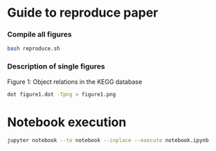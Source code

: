 
# Guide to reproduce paper

### Compile all figures

```bash
bash reproduce.sh
```


### Description of single figures

Figure 1: Object relations in the KEGG database

```bash
dot figure1.dot -Tpng > figure1.png
```


# Notebook execution
```bash
jupyter notebook --to notebook --inplace --execute notebook.ipynb
```


